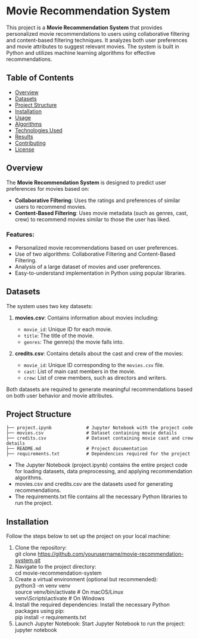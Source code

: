 # Movie Recommendation System

This project is a **Movie Recommendation System** that provides personalized movie recommendations to users using collaborative filtering and content-based filtering techniques. It analyzes both user preferences and movie attributes to suggest relevant movies. The system is built in Python and utilizes machine learning algorithms for effective recommendations.

## Table of Contents
- [Overview](#overview)
- [Datasets](#datasets)
- [Project Structure](#project-structure)
- [Installation](#installation)
- [Usage](#usage)
- [Algorithms](#algorithms)
- [Technologies Used](#technologies-used)
- [Results](#results)
- [Contributing](#contributing)
- [License](#license)

## Overview

The **Movie Recommendation System** is designed to predict user preferences for movies based on:
- **Collaborative Filtering**: Uses the ratings and preferences of similar users to recommend movies.
- **Content-Based Filtering**: Uses movie metadata (such as genres, cast, crew) to recommend movies similar to those the user has liked.

### Features:
- Personalized movie recommendations based on user preferences.
- Use of two algorithms: Collaborative Filtering and Content-Based Filtering.
- Analysis of a large dataset of movies and user preferences.
- Easy-to-understand implementation in Python using popular libraries.

## Datasets

The system uses two key datasets:
1. **movies.csv**: Contains information about movies including:
   - `movie_id`: Unique ID for each movie.
   - `title`: The title of the movie.
   - `genres`: The genre(s) the movie falls into.

2. **credits.csv**: Contains details about the cast and crew of the movies:
   - `movie_id`: Unique ID corresponding to the `movies.csv` file.
   - `cast`: List of main cast members in the movie.
   - `crew`: List of crew members, such as directors and writers.

Both datasets are required to generate meaningful recommendations based on both user behavior and movie attributes.

## Project Structure

```plaintext
├── project.ipynb             # Jupyter Notebook with the project code
├── movies.csv                # Dataset containing movie details
├── credits.csv               # Dataset containing movie cast and crew details
├── README.md                 # Project documentation
├── requirements.txt          # Dependencies required for the project
```
* The Jupyter Notebook (project.ipynb) contains the entire project code for loading datasets, data preprocessing, and applying recommendation algorithms.<br>
* movies.csv and credits.csv are the datasets used for generating recommendations.<br>
* The requirements.txt file contains all the necessary Python libraries to run the project.<br>

## Installation
Follow the steps below to set up the project on your local machine:<br>

1. Clone the repository:<br>
   git clone https://github.com/yourusername/movie-recommendation-system.git
2. Navigate to the project directory:<br>
   cd movie-recommendation-system
3. Create a virtual environment (optional but recommended):<br>
   python3 -m venv venv<br>
   source venv/bin/activate  # On macOS/Linux<br>
   venv\Scripts\activate     # On Windows<br>
4. Install the required dependencies: Install the necessary Python packages using pip:<br>
   pip install -r requirements.txt
5. Launch Jupyter Notebook: Start Jupyter Notebook to run the project:<br>
   jupyter notebook


